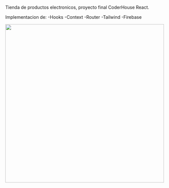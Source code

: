 Tienda de productos electronicos, proyecto final CoderHouse React.

Implementacion de:
                    -Hooks
                    -Context
                    -Router
                    -Tailwind
                    -Firebase
                    
<img src="/images/output/video1.gif" width="500"/>

